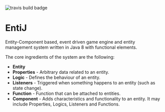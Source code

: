 ![travis build badge](https://travis-ci.org/EntiJ/EntiJ.svg)
# EntiJ
Entity-Component based, event driven game engine and entity management system written in Java 8 with functional elements.

The core ingredients of the system are the following:
* **Entity**
* **Properties** - Arbitrary data related to an entity.
* **Logic** - Defines the behaviour of an entity.
* **Listeners** - Triggered when something happens to an entity (such as state change).
* **Function** - Function that can be attached to entities.
* **Component** - Adds characteristics and functionality to an entity. It may include Properties, Logics, Listeners and Functions.
